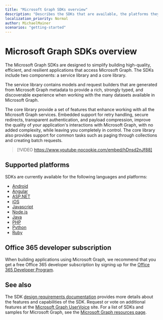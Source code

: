 ```yaml
---
title: "Microsoft Graph SDKs overview"
description: "Describes the SDKs that are available, the platforms they support, and the value they provide to developers."
localization_priority: Normal
author: MichaelMainer
scenarios: "getting-started"
---
```


# Microsoft Graph SDKs overview

The Microsoft Graph SDKs are designed to simplify building high-quality, efficient, and resilient applications that access Microsoft Graph. The SDKs include two components: a service library and a core library.

The service library contains models and request builders that are generated from Microsoft Graph metadata to provide a rich, strongly typed, and discoverable experience when working with the many datasets available in Microsoft Graph.

The core library provide a set of features that enhance working with all the Microsoft Graph services. Embedded support for retry handling, secure redirects, transparent authentication, and payload compression, improve the quality of your application's interactions with Microsoft Graph, with no added complexity, while leaving you completely in control. The core library also provides support for common tasks such as paging through collections and creating batch requests.

> [!VIDEO https://www.youtube-nocookie.com/embed/hDnsd2nJf88]


## Supported platforms

SDKs are currently available for the following languages and platforms:

- [Android](https://developer.microsoft.com/en-us/graph/get-started/android)
- [Angular](https://developer.microsoft.com/en-us/graph/get-started/angular)
- [ASP.NET](https://developer.microsoft.com/en-us/graph/get-started/asp.net)
- [iOS](https://developer.microsoft.com/en-us/graph/get-started/ios)
- [Javascript](https://developer.microsoft.com/en-us/graph/get-started/javascript)
- [Node.js](https://developer.microsoft.com/en-us/graph/get-started/node.js)
- [Java](https://developer.microsoft.com/en-us/graph/get-started/java)
- [PHP](https://developer.microsoft.com/en-us/graph/get-started/php)
- [Python](https://developer.microsoft.com/en-us/graph/get-started/python)
- [Ruby](https://developer.microsoft.com/en-us/graph/get-started/ruby)

## Office 365 developer subscription

When building applications using Microsoft Graph, we recommend that you get a free Office 365 developer subscription by signing up for the [Office 365 Developer Program](http://aka.ms/OfficeDevProgram).

## See also

The SDK [design requirements documentation](https://github.com/microsoftgraph/msgraph-sdk-design) provides more details about the features and capabilities of the SDK. Request or vote on additional features at the [Microsoft Graph UserVoice](https://microsoftgraph.uservoice.com) site. For a list of SDKs and samples for Microsoft Graph, see the [Microsoft Graph resources page](https://developer.microsoft.com/en-us/graph/gallery/?filterBy=Samples,SDKs).
